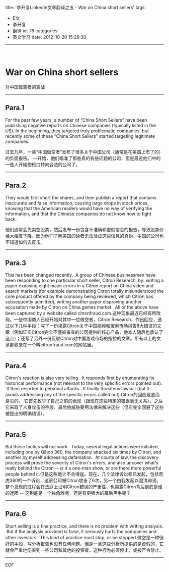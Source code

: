 title: '李开复LinkedIn文章翻译之五 - War on China short sellers'
tags:
  - E文
  - 李开复
  - 翻译
id: 76
categories:
  - 英文学习
date: 2012-10-20 15:28:30
---

 


# War on China short sellers

对中国做空者的宣战

* * *

## Para.1

For the past few years, a number of “China Short Sellers” have been publishing negative reports on Chinese companies (typically listed in the US). In the beginning, they targeted truly problematic companies, but recently some of these “China Short Sellers” started targeting legitimate companies.

过去几年，一些“中国做空者”发布了很多关于中国公司（通常是在美国上市了的）的负面报告。 一开始，他们瞄准了那些真的有些问题的公司，但是最近他们中的一些人开始把枪口转向合法的公司了。

* * *



## Para.2



They would first short the shares, and then publish a report that contains inaccurate and false information, causing large drops in stock prices, knowing that the American readers would have no way of verifying the information, and that the Chinese companies do not know how to fight back.

他们通常会先卖空股票，然后发布一份包含不准确和虚假信息的报告，导致股票价格大幅度下降，因为他们了解美国的读者无法验证这些信息的真伪，中国的公司也不知道如何去反击。

* * *



## Para.3

This has been changed recently.  A group of Chinese businessmen have been responding to one particular short seller, Citron Research, by: writing a paper exposing eight major errors in a Citron report on China video and search markets (for example demonstrating Citron totally misunderstood the core product offered by the company being reviewed, which Citron has subsequently admitted), writing another paper disproving another accusation made by Citron on China games market.  All of the above have been captured by a website called citronfraud.com.这种现象最近已经有所改观。一些中国商人已经开始对其中一位做空者，Citron Research，作出回应，通过以下几种手段：写了一份揭露Citron关于中国视频和搜索市场报告8大错误的文章（例如证实Citron完全不懂被审查的公司提供的核心产品，他本人随后也承认了这点）；还写了另外一份反驳Citron对中国游戏市场的指控的文章。所有以上的文章都收录在一个叫citronfraud.com的网站里。

* * *



## Para.4

Citron's reaction is also very telling.  It responds first by enumerating its historical performance (not relevant to the very specific errors pointed out).  It then resorted to personal attacks.  It finally threatens lawsuit (but it avoids addressing any of the specific errors called out).Citron的回应是显而易见的。 它首先枚举了自己之前的表现（跟现在这些特定的错误毫无关系）。之后它采取了人身攻击的手段。最后他威胁要用法律来解决这些（但它完全回避了这些被提出的明确错误）。

* * *



## Para.5

But these tactics will not work.  Today, several legal actions were initiated, including one by Qihoo 360, the company attacked six times by Citron, and another by myself addressing defamation.  At courts of law, the discovery process will prove the severity of Citron's errors, and also uncover what's really behind the Citron -- is it a one-man show, or are there more powerful people behind it.但是这些诡计不会得逞。现在，几个法律诉讼都已发起，包括奇虎360的一个诉讼，这家公司被Citron攻击了6次，另一个由我发起以澄清诽谤。整个发现的过程会在法庭上证明Citron错误的严重性，也揭露Citron背后到底是谁的迷团 -- 这到底是一个独角戏呢，还是有更强大的幕后黑手呢？

* * *



## Para.6

Short selling is a fine practice, and there is no problem with writing analysis.  But if the analysis provided is false, it seriously hurts the companies and other investors.  This kind of practice must stop, or be stopped.做空是一种很好的手段，写分析报告也没有任何问题。但是一旦这些分析所提供的是虚假的，它就会严重地伤害到一些公司和其他的投资者。这种行为必须停止，或被严令禁止。

* * *

EOF

